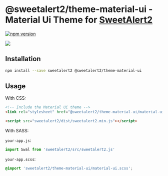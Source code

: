 # @sweetalert2/theme-material-ui - Material Ui Theme for [SweetAlert2](https://github.com/sweetalert2/sweetalert2)

[![npm version](https://img.shields.io/npm/v/@sweetalert2/theme-material-ui.svg)](https://www.npmjs.com/package/@sweetalert2/theme-material-ui)

![](https://sweetalert2.github.io/images/themes-material-ui.png)

Installation
------------

```sh
npm install --save sweetalert2 @sweetalert2/theme-material-ui
```

Usage
-----

With CSS:

```html
<!-- Include the Material Ui theme -->
<link rel="stylesheet" href="@sweetalert2/theme-material-ui/material-ui.css">

<script src="sweetalert2/dist/sweetalert2.min.js"></script>
```

With SASS:

`your-app.js`:
```js
import Swal from 'sweetalert2/src/sweetalert2.js'
```

`your-app.scss`:
```scss
@import 'sweetalert2/theme-material-ui/material-ui.scss';
```
